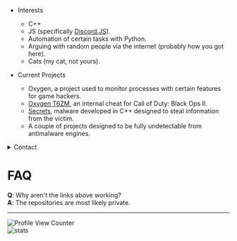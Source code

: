 * Interests
  * C++
  * JS (specifically [Discord.JS](https://github.com/discordjs/discord.js)).
  * Automation of certain tasks with Python.
  * Arguing with random people via the internet (probably how you got here).
  * Cats (my cat, not yours).

* Current Projects
  * Oxygen, a project used to monitor processes with certain features for game hackers.
  * [Oxygen T6ZM](https://github.com/coital/oxygen-t6zm), an internal cheat for Call of Duty: Black Ops II.
  * [Secrets](https://github.com/coital/secrets), malware developed in C++ designed to steal information from the victim.
  * A couple of projects designed to be fully undetectable from antimalware engines.


<details close><summary>Contact</summary>
  <h4>Discord ID: 872439204175577158</h4>
  <h4>Use https://discord.id/ for profile information.</h4>
</details>


# FAQ
**Q**: Why aren't the links above working?  
**A**: The repositories are most likely private.

---
![Profile View Counter](https://komarev.com/ghpvc/?username=coital)    
![stats](https://github-readme-stats.vercel.app/api/top-langs/?username=coital&theme=blue-green)   
